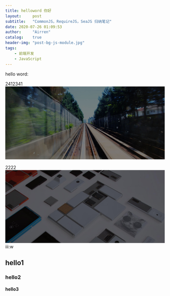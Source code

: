 ```yaml
---
title: helloword 你好
layout:     post
subtitle:   "CommonJS，RequireJS，SeaJS 归纳笔记"
date: 2020-07-26 01:09:53
author:     "Airren"
catalog:    true
header-img: "post-bg-js-module.jpg"
tags:
    - 前端开发
    - JavaScript
---
```


hello word:

2412341
![](./hello-2015/post-bg-2015.jpg)

2222
![](helloword/post-bg-js-module.jpg)
iii:w

## hello1
### hello2
#### hello3

